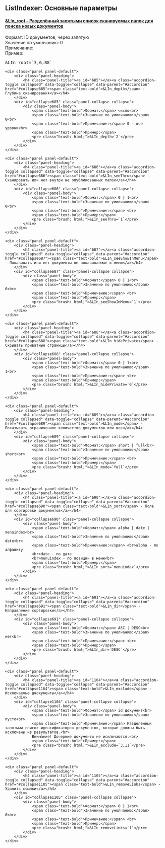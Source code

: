 
<meta http-equiv="Content-Type" content="text/html; charset=utf-8">
<h2>ListIndexer: Основные параметры</h2>

<div class="panel-group accordion">
	<div class="panel panel-default">
		<div class="panel-heading">
			<h4 class="panel-title"><a id="684"></a><a class="accordion-toggle collapsed" data-toggle="collapse" data-parent="#accordion" href="#collapse684"><span class="text-bold">&LIn_root</span> - Разделённый запятыми список сканируемых папок для поиска новых документов</a></h4>
		</div>
		<div id="collapse684" class="panel-collapse collapse">
			<div class="panel-body">
				<span class="text-bold">Формат:</span> ID документов, через запятую<br>
				<span class="text-bold">Значение по умолчанию:</span> 0<br>
				<span class="text-bold">Примечание:</span> <br>
				<span class="text-bold">Пример:</span>
				<pre class="brush: html;">&LIn_root=`3,6,88`</pre>
			</div>
		</div>
	</div>
	
	<div class="panel panel-default">
		<div class="panel-heading">
			<h4 class="panel-title"><a id="685"></a><a class="accordion-toggle collapsed" data-toggle="collapse" data-parent="#accordion" href="#collapse685"><span class="text-bold">&LIn_depth</span> - Глубина сканирования</a></h4>
		</div>
		<div id="collapse685" class="panel-collapse collapse">
			<div class="panel-body">
				<span class="text-bold">Формат:</span> число<br>
				<span class="text-bold">Значение по умолчанию:</span> 0<br>
				<span class="text-bold">Примечание:</span> 0 - все уровни<br>
				<span class="text-bold">Пример:</span>
				<pre class="brush: html;">&LIn_depth=`2`</pre>
			</div>
		</div>
	</div>
	
	<div class="panel panel-default">
		<div class="panel-heading">
			<h4 class="panel-title"><a id="686"></a><a class="accordion-toggle collapsed" data-toggle="collapse" data-parent="#accordion" href="#collapse686"><span class="text-bold">&LIn_seeThru</span> - Сканировать или нет внутри не опубликованных папок</a></h4>
		</div>
		<div id="collapse686" class="panel-collapse collapse">
			<div class="panel-body">
				<span class="text-bold">Формат:</span> 0 | 1<br>
				<span class="text-bold">Значение по умолчанию:</span> 0<br>
				<span class="text-bold">Примечание:</span> <br>
				<span class="text-bold">Пример:</span>
				<pre class="brush: html;">&LIn_seeThru=`1`</pre>
			</div>
		</div>
	</div>
	
	<div class="panel panel-default">
		<div class="panel-heading">
			<h4 class="panel-title"><a id="687"></a><a class="accordion-toggle collapsed" data-toggle="collapse" data-parent="#accordion" href="#collapse687"><span class="text-bold">&LIn_seeShowInMenu</span> - Показывать или нет документы не показываемые в меню</a></h4>
		</div>
		<div id="collapse687" class="panel-collapse collapse">
			<div class="panel-body">
				<span class="text-bold">Формат:</span> 0 | 1<br>
				<span class="text-bold">Значение по умолчанию:</span> 0<br>
				<span class="text-bold">Примечание:</span> <br>
				<span class="text-bold">Пример:</span>
				<pre class="brush: html;">&LIn_seeShowInMenu=`1`</pre>
			</div>
		</div>
	</div>
	
	<div class="panel panel-default">
		<div class="panel-heading">
			<h4 class="panel-title"><a id="688"></a><a class="accordion-toggle collapsed" data-toggle="collapse" data-parent="#accordion" href="#collapse688"><span class="text-bold">&LIn_hidePrivate</span> - Скрывать приватные страницы</a></h4>
		</div>
		<div id="collapse688" class="panel-collapse collapse">
			<div class="panel-body">
				<span class="text-bold">Формат:</span> 0 | 1<br>
				<span class="text-bold">Значение по умолчанию:</span> 1<br>
				<span class="text-bold">Примечание:</span> <br>
				<span class="text-bold">Пример:</span>
				<pre class="brush: html;">&LIn_hidePrivate=`0`</pre>
			</div>
		</div>
	</div>
	
	<div class="panel panel-default">
		<div class="panel-heading">
			<h4 class="panel-title"><a id="689"></a><a class="accordion-toggle collapsed" data-toggle="collapse" data-parent="#accordion" href="#collapse689"><span class="text-bold">&LIn_mode</span> - Показывать ограниченное количество документов или все</a></h4>
		</div>
		<div id="collapse689" class="panel-collapse collapse">
			<div class="panel-body">
				<span class="text-bold">Формат:</span> short | full<br>
				<span class="text-bold">Значение по умолчанию:</span> short<br>
				<span class="text-bold">Примечание:</span> <br>
				<span class="text-bold">Пример:</span>
				<pre class="brush: html;">&LIn_mode=`full`</pre>
			</div>
		</div>
	</div>
	
	<div class="panel panel-default">
		<div class="panel-heading">
			<h4 class="panel-title"><a id="690"></a><a class="accordion-toggle collapsed" data-toggle="collapse" data-parent="#accordion" href="#collapse690"><span class="text-bold">&LIn_sort</span> - Поле для сортировки документов</a></h4>
		</div>
		<div id="collapse690" class="panel-collapse collapse">
			<div class="panel-body">
				<span class="text-bold">Формат:</span> alpha | date | menuindex<br>
				<span class="text-bold">Значение по умолчанию:</span> date<br>
				<span class="text-bold">Примечание:</span> <br>alpha - по алфавиту
				<br>date - по дате
				<br>menuindex - по позиции в меню<br>
				<span class="text-bold">Пример:</span>
				<pre class="brush: html;">&LIn_sort=`menuindex`</pre>
			</div>
		</div>
	</div>
	
	<div class="panel panel-default">
		<div class="panel-heading">
			<h4 class="panel-title"><a id="691"></a><a class="accordion-toggle collapsed" data-toggle="collapse" data-parent="#accordion" href="#collapse691"><span class="text-bold">&LIn_dir</span> - Направление сортировки</a></h4>
		</div>
		<div id="collapse691" class="panel-collapse collapse">
			<div class="panel-body">
				<span class="text-bold">Формат:</span> ASC | DESC<br>
				<span class="text-bold">Значение по умолчанию:</span> нет<br>
				<span class="text-bold">Примечание:</span> <br>
				<span class="text-bold">Пример:</span>
				<pre class="brush: html;">&LIn_dir=`DESC`</pre>
			</div>
		</div>
	</div>
	
	<div class="panel panel-default">
		<div class="panel-heading">
			<h4 class="panel-title"><a id="1104"></a><a class="accordion-toggle collapsed" data-toggle="collapse" data-parent="#accordion" href="#collapse1104"><span class="text-bold">&LIn_exclude</span> - Исключаемые джокументы</a></h4>
		</div>
		<div id="collapse1104" class="panel-collapse collapse">
			<div class="panel-body">
				<span class="text-bold">Формат:</span> id документ<br>
				<span class="text-bold">Значение по умолчанию:</span> пусто<br>
				<span class="text-bold">Примечание:</span> Разделенный запятыми список идентификаторов документов, которые должны быть исключены из результатов.<br>
				Внимание! Дочерние документы не исключаются.<br>
				<span class="text-bold">Пример:</span>
				<pre class="brush: html;">&LIn_exclude=`3,11`</pre>
			</div>
		</div>
	</div>
	
	<div class="panel panel-default">
		<div class="panel-heading">
			<h4 class="panel-title"><a id="1105"></a><a class="accordion-toggle collapsed" data-toggle="collapse" data-parent="#accordion" href="#collapse1105"><span class="text-bold">&LIn_removeLinks</span> - Удалить ссылки</a></h4>
		</div>
		<div id="collapse1105" class="panel-collapse collapse">
			<div class="panel-body">
				<span class="text-bold">Формат:</span> 0 | 1<br>
				<span class="text-bold">Значение по умолчанию:</span> 0<br>
				<span class="text-bold">Примечание:</span> <br>
				<span class="text-bold">Пример:</span>
				<pre class="brush: html;">&LIn_removeLinks=`1`</pre>
			</div>
		</div>
	</div>
</div>